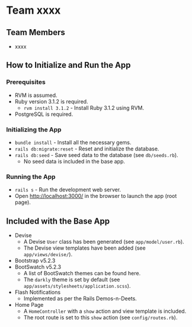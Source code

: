 # Team xxxx

## Team Members

- xxxx

## How to Initialize and Run the App

### Prerequisites

- RVM is assumed.
- Ruby version 3.1.2 is required.
  - `rvm install 3.1.2` - Install Ruby 3.1.2 using RVM.
- PostgreSQL is required.

### Initializing the App

- `bundle install` - Install all the necessary gems.
- `rails db:migrate:reset` - Reset and initialize the database.
- `rails db:seed` - Save seed data to the database (see `db/seeds.rb`).
  - No seed data is included in the base app.

### Running the App

- `rails s` - Run the development web server.
- Open <http://localhost:3000/> in the browser to launch the app (root page).

## Included with the Base App

- Devise
  - A Devise `User` class has been generated (see `app/model/user.rb`).
  - The Devise view templates have been added (see `app/views/devise/`).
- Bootstrap v5.2.3
- BootSwatch v5.2.3
  - A list of BootSwatch themes can be found here.
  - The `darkly` theme is set by default (see `app/assets/stylesheets/application.scss`).
- Flash Notifications
  - Implemented as per the Rails Demos-n-Deets.
- Home Page
  - A `HomeController` with a `show` action and view template is included.
  - The root route is set to this `show` action (see `config/routes.rb`).
